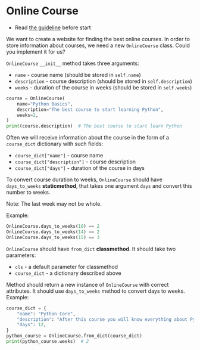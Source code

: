 # Online Course

- Read [the guideline](https://github.com/mate-academy/py-task-guideline/blob/main/README.md) before start

We want to create a website for finding the best online courses.
In order to store information about courses, we need a new `OnlineCourse` class.
Could you implement it for us?

`OnlineCourse` `__init__` method takes three arguments:
* `name` - course name (should be stored in `self.name`)
* `description` - course description (should be stored in `self.description`)
* `weeks` - duration of the course in weeks (should be stored in `self.weeks`)

```python
course = OnlineCourse(
    name="Python Basics",
    description="The best course to start learning Python",
    weeks=2,
)
print(course.description)  # The best course to start learn Python
```

Often we will receive information about the course in the form of a `course_dict` dictionary 
with such fields:
* `course_dict["name"]` - course name
* `course_dict["description"]` - course description
* `course_dict["days"]` - duration of the course in days

To convert course duration to weeks, `OnlineCourse` should have `days_to_weeks` **staticmethod**, 
that takes one argument `days` and convert this number to weeks.

Note: The last week may not be whole.

Example:
```python
OnlineCourse.days_to_weeks(10) == 2
OnlineCourse.days_to_weeks(14) == 2
OnlineCourse.days_to_weeks(15) == 3
```

`OnlineCourse` should have `from_dict` **classmethod**. It should take 
two parameters: 
* `cls` - a default parameter for classmethod 
* `course_dict` - a dictionary described above

Method should return a new instance of `OnlineCourse` with correct attributes.
It should use `days_to_weeks` method to convert days to weeks.
Example:
```python
course_dict = {
    "name": "Python Core",
    "description": "After this course you will know everything about Python",
    "days": 12,
}
python_course = OnlineCourse.from_dict(course_dict)
print(python_course.weeks)  # 2
```
